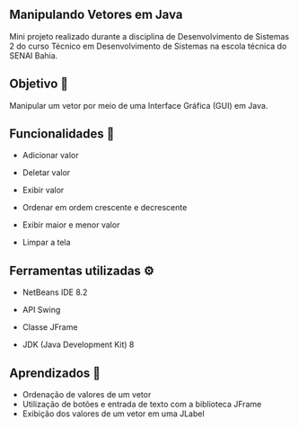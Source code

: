 ## Manipulando Vetores em Java

Mini projeto realizado durante a disciplina de Desenvolvimento de Sistemas 2 do curso Técnico em Desenvolvimento de Sistemas na escola técnica do SENAI Bahia.

## Objetivo :dart:

Manipular um vetor por meio de uma Interface Gráfica (GUI) em Java.


## Funcionalidades :memo:

- Adicionar valor

- Deletar valor

- Exibir valor

- Ordenar em ordem crescente e decrescente

- Exibir maior e menor valor

- Limpar a tela

  

## Ferramentas utilizadas :gear:

- NetBeans IDE 8.2

- API Swing

- Classe JFrame

- JDK (Java Development Kit) 8

  

## Aprendizados :muscle:

- Ordenação de valores de um vetor
- Utilização de botões e entrada de texto com a biblioteca JFrame
- Exibição dos valores de um vetor em uma JLabel 





